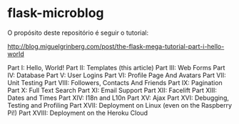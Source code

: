 # flask-microblog

O propósito deste repositório é seguir o tutorial:

http://blog.miguelgrinberg.com/post/the-flask-mega-tutorial-part-i-hello-world

Part I: Hello, World!
Part II: Templates (this article)
Part III: Web Forms
Part IV: Database
Part V: User Logins
Part VI: Profile Page And Avatars
Part VII: Unit Testing
Part VIII: Followers, Contacts And Friends
Part IX: Pagination
Part X: Full Text Search
Part XI: Email Support
Part XII: Facelift
Part XIII: Dates and Times
Part XIV: I18n and L10n
Part XV: Ajax
Part XVI: Debugging, Testing and Profiling
Part XVII: Deployment on Linux (even on the Raspberry Pi!)
Part XVIII: Deployment on the Heroku Cloud
